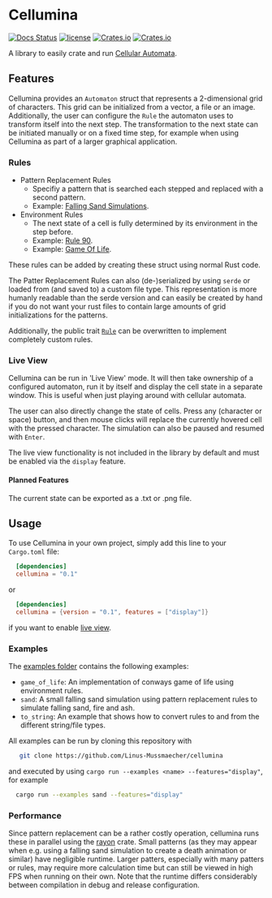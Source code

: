 # Cellumina

[![Docs Status](https://docs.rs/mooeye/badge.svg)](https://docs.rs/cellumina)
[![license](https://img.shields.io/badge/license-MIT-blue.svg)](https://github.com/Linus-Mussmaecher/cellumina/blob/main/LICENSE)
[![Crates.io](https://img.shields.io/crates/v/cellumina.svg)](https://crates.io/crates/cellumina)
[![Crates.io](https://img.shields.io/crates/d/cellumina.svg)](https://crates.io/crates/cellumina)

A library to easily crate and run [Cellular Automata](https://en.wikipedia.org/wiki/Cellular_automaton).

## Features

Cellumina provides an ```Automaton``` struct that represents a 2-dimensional grid of characters.
This grid can be initialized from a vector, a file or an image.
Additionally, the user can configure the ```Rule``` the automaton uses to transform itself into the next step.
The transformation to the next state can be initiated manually or on a fixed time step, for example when using Cellumina as part of a larger graphical application.

### Rules

* Pattern Replacement Rules
  * Specifiy a pattern that is searched each stepped and replaced with a second pattern.
  * Example: [Falling Sand Simulations](https://w-shadow.com/blog/2009/09/29/falling-sand-style-water-simulation/).
* Environment Rules
  * The next state of a cell is fully determined by its environment in the step before.
  * Example: [Rule 90](https://en.wikipedia.org/wiki/Rule_90).
  * Example: [Game Of Life](https://en.wikipedia.org/wiki/Conway%27s_Game_of_Life).

These rules can be added by creating these struct using normal Rust code.

The Patter Replacement Rules can also (de-)serialized by using ```serde``` or loaded from (and saved to) a custom file type.
This representation is more humanly readable than the serde version and can easily be created by hand if you do not want your rust files to contain large amounts of grid initializations for the patterns.

Additionally, the public trait [```Rule```](https://docs.rs/cellumina/latest/cellumina/rule/trait.Rule.html) can be overwritten to implement completely custom rules.

### Live View

Cellumina can be run in 'Live View' mode.
It will then take ownership of a configured automaton, run it by itself and display the cell state in a separate window.
This is useful when just playing around with cellular automata.

The user can also directly change the state of cells. Press any (character or space) button, and then mouse clicks will replace the currently hovered cell with the pressed character.
The simulation can also be paused and resumed with ```Enter```.

The live view functionality is not included in the library by default and must be enabled via the ```display``` feature.

#### Planned Features

The current state can be exported as a .txt or .png file.

## Usage

To use Cellumina in your own project, simply add this line to your ```Cargo.toml``` file:
```toml
  [dependencies]
  cellumina = "0.1"
```
or
```toml
  [dependencies]
  cellumina = {version = "0.1", features = ["display"]}
```
if you want to enable [live view](#live-view).

### Examples

The [examples folder](https://github.com/Linus-Mussmaecher/cellumina/tree/master/examples) contains the following examples:

 * ```game_of_life```: An implementation of conways game of life using environment rules.
 * ```sand```: A small falling sand simulation using pattern replacement rules to simulate falling sand, fire and ash.
 * ```to_string```: An example that shows how to convert rules to and from the different string/file types.

 All examples can be run by cloning this repository with
 ```bash
    git clone https://github.com/Linus-Mussmaecher/cellumina
 ```
 and executed by using ```cargo run --examples <name> --features="display"```, for example
  ```bash
    cargo run --examples sand --features="display"
  ```


### Performance

Since pattern replacement can be a rather costly operation, cellumina runs these in parallel using the [rayon](https://github.com/rayon-rs/rayon) crate.
Small patterns (as they may appear when e.g. using a falling sand simulation to create a death animation or similar) have negligible runtime.
Larger patters, especially with many patters or rules, may require more calculation time but can still be viewed in high FPS when running on their own.
Note that the runtime differs considerably between compilation in debug and release configuration.